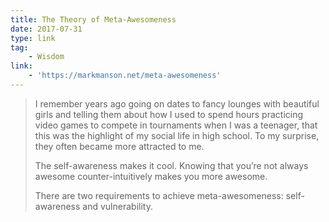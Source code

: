 ```yaml
---
title: The Theory of Meta-Awesomeness
date: 2017-07-31
type: link
tag:
    - Wisdom
link:
    - 'https://markmanson.net/meta-awesomeness'
---
```

> I remember years ago going on dates to fancy lounges with beautiful girls and telling them about how I used to spend hours practicing video games to compete in tournaments when I was a teenager, that this was the highlight of my social life in high school. To my surprise, they often became more attracted to me.
> 
> The self-awareness makes it cool. Knowing that you’re not always awesome counter-intuitively makes you more awesome.
> 
> There are two requirements to achieve meta-awesomeness: self-awareness and vulnerability.